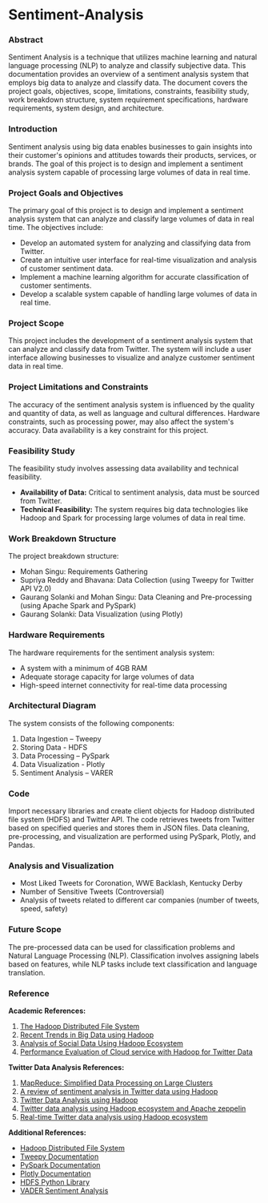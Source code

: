 # Sentiment-Analysis

### Abstract
Sentiment Analysis is a technique that utilizes machine learning and natural language processing (NLP) to analyze and classify subjective data. This documentation provides an overview of a sentiment analysis system that employs big data to analyze and classify data. The document covers the project goals, objectives, scope, limitations, constraints, feasibility study, work breakdown structure, system requirement specifications, hardware requirements, system design, and architecture.

### Introduction
Sentiment analysis using big data enables businesses to gain insights into their customer's opinions and attitudes towards their products, services, or brands. The goal of this project is to design and implement a sentiment analysis system capable of processing large volumes of data in real time.

### Project Goals and Objectives
The primary goal of this project is to design and implement a sentiment analysis system that can analyze and classify large volumes of data in real time. The objectives include:
- Develop an automated system for analyzing and classifying data from Twitter.
- Create an intuitive user interface for real-time visualization and analysis of customer sentiment data.
- Implement a machine learning algorithm for accurate classification of customer sentiments.
- Develop a scalable system capable of handling large volumes of data in real time.

### Project Scope
This project includes the development of a sentiment analysis system that can analyze and classify data from Twitter. The system will include a user interface allowing businesses to visualize and analyze customer sentiment data in real time.

### Project Limitations and Constraints
The accuracy of the sentiment analysis system is influenced by the quality and quantity of data, as well as language and cultural differences. Hardware constraints, such as processing power, may also affect the system's accuracy. Data availability is a key constraint for this project.

### Feasibility Study
The feasibility study involves assessing data availability and technical feasibility.
- **Availability of Data:** Critical to sentiment analysis, data must be sourced from Twitter.
- **Technical Feasibility:** The system requires big data technologies like Hadoop and Spark for processing large volumes of data in real time.

### Work Breakdown Structure
The project breakdown structure:
- Mohan Singu: Requirements Gathering
- Supriya Reddy and Bhavana: Data Collection (using Tweepy for Twitter API V2.0)
- Gaurang Solanki and Mohan Singu: Data Cleaning and Pre-processing (using Apache Spark and PySpark)
- Gaurang Solanki: Data Visualization (using Plotly)

### Hardware Requirements
The hardware requirements for the sentiment analysis system:
- A system with a minimum of 4GB RAM
- Adequate storage capacity for large volumes of data
- High-speed internet connectivity for real-time data processing

### Architectural Diagram
The system consists of the following components:
1. Data Ingestion – Tweepy
2. Storing Data - HDFS
3. Data Processing – PySpark
4. Data Visualization - Plotly
5. Sentiment Analysis – VARER

### Code
Import necessary libraries and create client objects for Hadoop distributed file system (HDFS) and Twitter API. The code retrieves tweets from Twitter based on specified queries and stores them in JSON files. Data cleaning, pre-processing, and visualization are performed using PySpark, Plotly, and Pandas.

### Analysis and Visualization
- Most Liked Tweets for Coronation, WWE Backlash, Kentucky Derby
- Number of Sensitive Tweets (Controversial)
- Analysis of tweets related to different car companies (number of tweets, speed, safety)

### Future Scope
The pre-processed data can be used for classification problems and Natural Language Processing (NLP). Classification involves assigning labels based on features, while NLP tasks include text classification and language translation.

### Reference
**Academic References:**
1. [The Hadoop Distributed File System](https://ieeexplore.ieee.org/document/5595506)
2. [Recent Trends in Big Data using Hadoop](https://www.inderscience.com/info/inarticle.php?artid=100162)
3. [Analysis of Social Data Using Hadoop Ecosystem](https://www.ijcst.org/ijcst/issues/volume7/issue4/paper19.pdf)
4. [Performance Evaluation of Cloud service with Hadoop for Twitter Data](https://www.iaescore.com/journals/index.php/IJECECS/article/view/11039)

**Twitter Data Analysis References:**
1. [MapReduce: Simplified Data Processing on Large Clusters](https://dl.acm.org/doi/10.1145/1327452.1327492)
2. [A review of sentiment analysis in Twitter data using Hadoop](https://www.inderscience.com/info/inarticle.php?artid=71531)
3. [Twitter Data Analysis using Hadoop](https://ijariie.com/AdminUploadPdf/Twitter_Data_Analysis_using_Hadoop_ijariie5544.pdf)
4. [Twitter data analysis using Hadoop ecosystem and Apache zeppelin](https://www.sciencedirect.com/science/article/pii/S2468457118310429)
5. [Real-time Twitter data analysis using Hadoop ecosystem](https://www.tandfonline.com/doi/full/10.1080/23311916.2018.1534519)

**Additional References:**
- [Hadoop Distributed File System](https://hadoop.apache.org/docs/stable/hadoop-project-dist/hadoopcommon/ClusterSetup.html)
- [Tweepy Documentation](https://docs.tweepy.org/en/stable/)
- [PySpark Documentation](https://spark.apache.org/docs/latest/api/python/)
- [Plotly Documentation](https://matplotlib.org/stable/index.html)
- [HDFS Python Library](https://pypi.org/project/hdfs/)
- [VADER Sentiment Analysis](https://pypi.org/project/vaderSentiment/)
